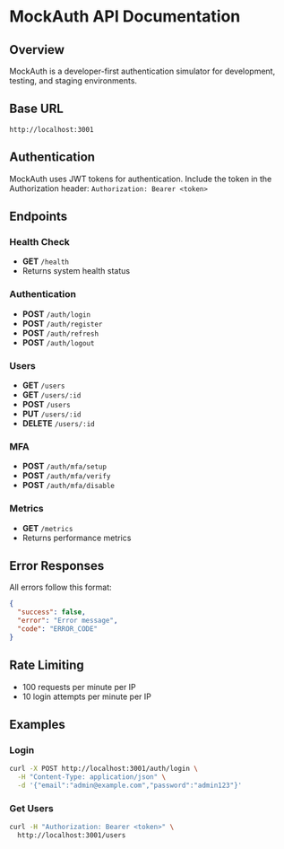 # MockAuth API Documentation

## Overview
MockAuth is a developer-first authentication simulator for development, testing, and staging environments.

## Base URL
`http://localhost:3001`

## Authentication
MockAuth uses JWT tokens for authentication. Include the token in the Authorization header:
`Authorization: Bearer <token>`

## Endpoints

### Health Check
- **GET** `/health`
- Returns system health status

### Authentication
- **POST** `/auth/login`
- **POST** `/auth/register`
- **POST** `/auth/refresh`
- **POST** `/auth/logout`

### Users
- **GET** `/users`
- **GET** `/users/:id`
- **POST** `/users`
- **PUT** `/users/:id`
- **DELETE** `/users/:id`

### MFA
- **POST** `/auth/mfa/setup`
- **POST** `/auth/mfa/verify`
- **POST** `/auth/mfa/disable`

### Metrics
- **GET** `/metrics`
- Returns performance metrics

## Error Responses
All errors follow this format:
```json
{
  "success": false,
  "error": "Error message",
  "code": "ERROR_CODE"
}
```

## Rate Limiting
- 100 requests per minute per IP
- 10 login attempts per minute per IP

## Examples

### Login
```bash
curl -X POST http://localhost:3001/auth/login \
  -H "Content-Type: application/json" \
  -d '{"email":"admin@example.com","password":"admin123"}'
```

### Get Users
```bash
curl -H "Authorization: Bearer <token>" \
  http://localhost:3001/users
```
